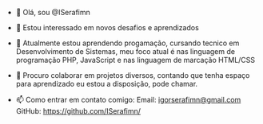 - 👋 Olá, sou @ISerafimn
- 👀 Estou interessado em novos desafios e aprendizados
- 🌱 Atualmente estou aprendendo progamação, cursando tecnico em Desenvolvimento de Sistemas, meu foco atual é nas linguagem de programação PHP, JavaScript e nas linguagem de marcação HTML/CSS
- 💞️ Procuro colaborar em projetos diversos, contando que tenha espaço para aprendizado eu estou a disposição, pode chamar.

- 📫 Como entrar em contato comigo: 
Email: igorserafimn@gmail.com
GitHub: https://github.com/ISerafimn/
